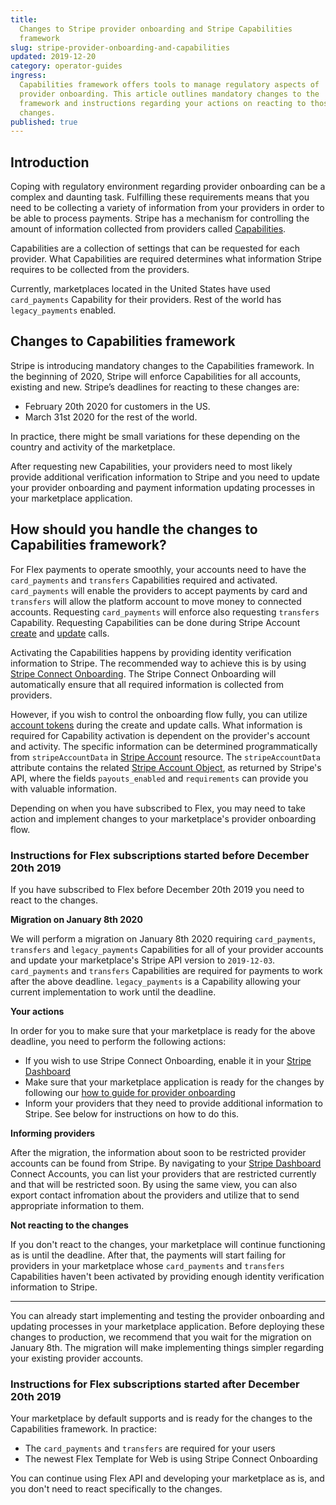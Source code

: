 ```yaml
---
title:
  Changes to Stripe provider onboarding and Stripe Capabilities
  framework
slug: stripe-provider-onboarding-and-capabilities
updated: 2019-12-20
category: operator-guides
ingress:
  Capabilities framework offers tools to manage regulatory aspects of
  provider onboarding. This article outlines mandatory changes to the
  framework and instructions regarding your actions on reacting to those
  changes.
published: true
---
```


## Introduction

Coping with regulatory environment regarding provider onboarding can be
a complex and daunting task. Fulfilling these requirements means that
you need to be collecting a variety of information from your providers
in order to be able to process payments. Stripe has a mechanism for
controlling the amount of information collected from providers called
[Capabilities](https://stripe.com/docs/connect/capabilities-overview).

Capabilities are a collection of settings that can be requested for each
provider. What Capabilities are required determines what information
Stripe requires to be collected from the providers.

Currently, marketplaces located in the United States have used
`card_payments` Capability for their providers. Rest of the world has
`legacy_payments` enabled.

## Changes to Capabilities framework

Stripe is introducing mandatory changes to the Capabilities framework.
In the beginning of 2020, Stripe will enforce Capabilities for all
accounts, existing and new. Stripe’s deadlines for reacting to these
changes are:

- February 20th 2020 for customers in the US.
- March 31st 2020 for the rest of the world.

In practice, there might be small variations for these depending on the
country and activity of the marketplace.

After requesting new Capabilities, your providers need to most likely
provide additional verification information to Stripe and you need to
update your provider onboarding and payment information updating
processes in your marketplace application.

## How should you handle the changes to Capabilities framework?

For Flex payments to operate smoothly, your accounts need to have the
`card_payments` and `transfers` Capabilities required and activated.
`card_payments` will enable the providers to accept payments by card and
`transfers` will allow the platform account to move money to connected
accounts. Requesting `card_payments` will enforce also requesting
`transfers` Capability. Requesting Capabilities can be done during
Stripe Account
[create](https://www.sharetribe.com/api-reference/marketplace.html#create-stripe-account)
and
[update](https://www.sharetribe.com/api-reference/marketplace.html#update-stripe-account)
calls.

Activating the Capabilities happens by providing identity verification
information to Stripe. The recommended way to achieve this is by using
[Stripe Connect Onboarding](https://stripe.com/en-fi/connect/onboarding).
The Stripe Connect Onboarding will automatically ensure that all
required information is collected from providers.

However, if you wish to control the onboarding flow fully, you can
utilize [account tokens](https://stripe.com/docs/connect/account-tokens)
during the create and update calls. What information is required for
Capability activation is dependent on the provider's account and
activity. The specific information can be determined programmatically
from `stripeAccountData` in
[Stripe Account](https://www.sharetribe.com/api-reference/marketplace.html#stripe-account)
resource. The `stripeAccountData` attribute contains the related
[Stripe Account Object](https://stripe.com/docs/api/accounts/object), as
returned by Stripe's API, where the fields `payouts_enabled` and
`requirements` can provide you with valuable information.

Depending on when you have subscribed to Flex, you may need to take
action and implement changes to your marketplace's provider onboarding
flow.

### Instructions for Flex subscriptions started before December 20th 2019

If you have subscribed to Flex before December 20th 2019 you need to
react to the changes.

**Migration on January 8th 2020**

We will perform a migration on January 8th 2020 requiring
`card_payments`, `transfers` and `legacy_payments` Capabilities for all
of your provider accounts and update your marketplace's Stripe API
version to `2019-12-03`. `card_payments` and `transfers` Capabilities
are required for payments to work after the above deadline.
`legacy_payments` is a Capability allowing your current implementation
to work until the deadline.

**Your actions**

In order for you to make sure that your marketplace is ready for the
above deadline, you need to perform the following actions:

- If you wish to use Stripe Connect Onboarding, enable it in your
  [Stripe Dashboard](https://dashboard.stripe.com/account/applications/settings)
- Make sure that your marketplace application is ready for the changes
  by following our
  [how to guide for provider onboarding](/howto-payments/provider-onboarding-and-identity-verification/)
- Inform your providers that they need to provide additional information
  to Stripe. See below for instructions on how to do this.

**Informing providers**

After the migration, the information about soon to be restricted
provider accounts can be found from Stripe. By navigating to your
[Stripe Dashboard](https://dashboard.stripe.com/connect/accounts/overview)
Connect Accounts, you can list your providers that are restricted
currently and that will be restricted soon. By using the same view, you
can also export contact infromation about the providers and utilize that
to send appropriate information to them.

**Not reacting to the changes**

If you don't react to the changes, your marketplace will continue
functioning as is until the deadline. After that, the payments will
start failing for providers in your marketplace whose `card_payments`
and `transfers` Capabilities haven't been activated by providing enough
identity verification information to Stripe.

---

You can already start implementing and testing the provider onboarding
and updating processes in your marketplace application. Before deploying
these changes to production, we recommend that you wait for the
migration on January 8th. The migration will make implementing things
simpler regarding your existing provider accounts.

### Instructions for Flex subscriptions started after December 20th 2019

Your marketplace by default supports and is ready for the changes to the
Capabilities framework. In practice:

- The `card_payments` and `transfers` are required for your users
- The newest Flex Template for Web is using Stripe Connect Onboarding

You can continue using Flex API and developing your marketplace as is,
and you don't need to react specifically to the changes.
